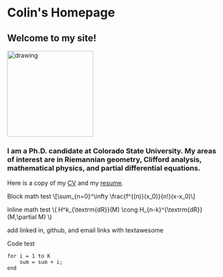 # Colin's Homepage

## Welcome to my site!

<img src="/files/images/profile_pic.jpg" alt="drawing" width="200"/>

### I am a Ph.D. candidate at Colorado State University. My areas of interest are in Riemannian geometry, Clifford analysis, mathematical physics, and partial differential equations.


Here is a copy of my [CV](files/documents/cv.pdf) and my [resume](files/documents/resume.pdf).

Block math test \\[\sum_{n=0}^\infty \frac{f^{(n)}(x_0)}{n!}(x-x_0)\\]

Inline math test \\( H^k_{\textrm{dR}}(M) \cong H_{n-k}^{\textrm{dR}}(M,\partial M) \\)

add linked in, github, and email links with textawesome

Code test 
```
for i = 1 to K
	sum = sum + i;
end
```